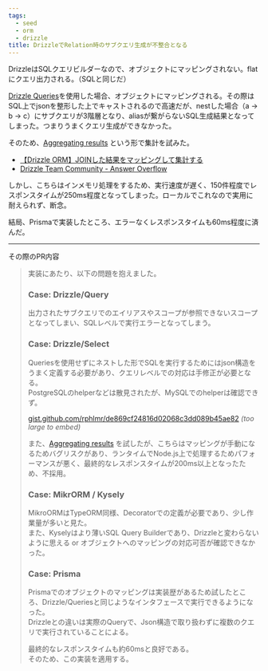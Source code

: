 ```yaml
---
tags:
  - seed
  - orm
  - drizzle
title: DrizzleでRelation時のサブクエリ生成が不整合となる
---
```

DrizzleはSQLクエリビルダーなので、オブジェクトにマッピングされない。flatにクエリ出力される。（SQLと同じだ）

[Drizzle Queries](https://orm.drizzle.team/docs/rqb)を使用した場合、オブジェクトにマッピングされる。その際はSQL上でjsonを整形した上でキャストされるので高速だが、nestした場合（a -> b -> c）にサブクエリが3階層となり、aliasが繋がらないSQL生成結果となってしまった。つまりうまくクエリ生成ができなかった。

そのため、[Aggregating results](https://orm.drizzle.team/docs/joins#aggregating-results) という形で集計を試みた。

- [【Drizzle ORM】JOINした結果をマッピングして集計する](https://pote-chil.com/posts/drizzleorm-join-aggregate)
- [Drizzle Team Community - Answer Overflow](https://www.answeroverflow.com/c/1043890932593987624)

しかし、こちらはインメモリ処理をするため、実行速度が遅く、150件程度でレスポンスタイムが250ms程度となってしまった。ローカルでこれなので実用に耐えられず、断念。

結局、Prismaで実装したところ、エラーなくレスポンスタイムも60ms程度に済んだ。

---
その際のPR内容

> 
> 実装にあたり、以下の問題を抱えました。
> ### Case: Drizzle/Query
> 
> 出力されたサブクエリでのエイリアスやスコープが参照できないスコープとなってしまい、SQLレベルで実行エラーとなってしまう。
> ### Case: Drizzle/Select
> 
> Queriesを使用せずにネストした形でSQLを実行するためにはjson構造をうまく定義する必要があり、クエリレベルでの対応は手修正が必要となる。  
> PostgreSQLのhelperなどは散見されたが、MySQLでのhelperは確認できず。
> 
> [gist.github.com/rphlmr/de869cf24816d02068c3dd089b45ae82](https://gist.github.com/rphlmr/de869cf24816d02068c3dd089b45ae82) _(too large to embed)_
> 
> また、[Aggregating results](https://orm.drizzle.team/docs/joins#aggregating-results) を試したが、こちらはマッピングが手動になるためバグリスクがあり、ランタイムでNode.js上で処理するためパフォーマンスが悪く、最終的なレスポンスタイムが200ms以上となったため、不採用。
> 
> ### Case: MikrORM / Kysely
> 
> MikroORMはTypeORM同様、Decoratorでの定義が必要であり、少し作業量が多いと見た。  
> また、Kyselyはより薄いSQL Query Builderであり、Drizzleと変わらないように思える or オブジェクトへのマッピングの対応可否が確認できなかった。
> 
> ### Case: Prisma
> 
> Prismaでのオブジェクトのマッピングは実装歴があるため試したところ、Drizzle/Queriesと同じようなインタフェースで実行できるようになった。  
> Drizzleとの違いは実際のQueryで、Json構造で取り扱わずに複数のクエリで実行されていることによる。
> 
> 最終的なレスポンスタイムも約60msと良好である。  
> そのため、この実装を適用する。
> 
